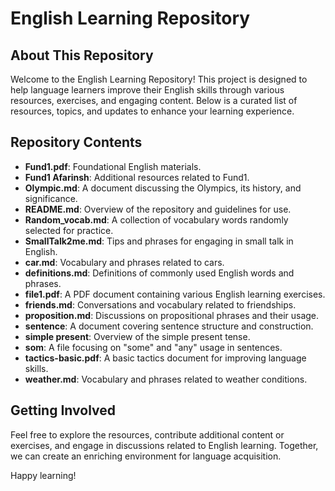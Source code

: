 
# English Learning Repository  

## About This Repository  


Welcome to the English Learning Repository! This project is designed to help language learners improve their English skills through various resources, exercises, and engaging content. Below is a curated list of resources, topics, and updates to enhance your learning experience.  

## Repository Contents  

- **Fund1.pdf**: Foundational English materials.  
- **Fund1 Afarinsh**: Additional resources related to Fund1.  
- **Olympic.md**: A document discussing the Olympics, its history, and significance.  
- **README.md**: Overview of the repository and guidelines for use.  
- **Random_vocab.md**: A collection of vocabulary words randomly selected for practice.  
- **SmallTalk2me.md**: Tips and phrases for engaging in small talk in English.  
- **car.md**: Vocabulary and phrases related to cars.  
- **definitions.md**: Definitions of commonly used English words and phrases.  
- **file1.pdf**: A PDF document containing various English learning exercises.  
- **friends.md**: Conversations and vocabulary related to friendships.  
- **proposition.md**: Discussions on propositional phrases and their usage.  
- **sentence**: A document covering sentence structure and construction.  
- **simple present**: Overview of the simple present tense.  
- **som**: A file focusing on "some" and "any" usage in sentences.  
- **tactics-basic.pdf**: A basic tactics document for improving language skills.  
- **weather.md**: Vocabulary and phrases related to weather conditions.  
 

## Getting Involved  

Feel free to explore the resources, contribute additional content or exercises, and engage in discussions related to English learning. Together, we can create an enriching environment for language acquisition.  


Happy learning!

